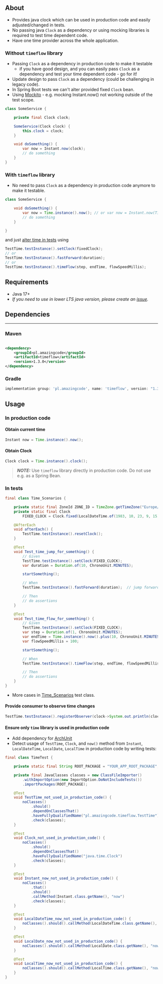 ## About

- Provides java clock which can be used in production code and easily adjusted/changed in tests.
- No passing java `Clock` as a dependency or using mocking libraries is required to test time dependent code.
- Have one time provider across the whole application.

### Without `timeflow` library

- Passing `Clock` as a dependency in production code to make it testable
  - if you have good design, and you can easily pass `Clock` as a dependency and test your time dependent code - go for it!
- Update design to pass `Clock` as a dependency (could be challenging in legacy code).
- In Spring Boot tests we can't alter provided fixed `Clock` bean.
- Using [Mockito](https://site.mockito.org/) - e.g. mocking Instant.now() not working outside of the test scope.

```java
class SomeService {

    private final Clock clock;

    SomeService(Clock clock) {
        this.clock = clock;
    }

    void doSomething() {
        var now = Instant.now(clock);
        // do something
    }
}
```

### With `timeflow` library

- No need to pass `Clock` as a dependency in production code anymore to make it testable.

```java
class SomeService {

    void doSomething() {
        var now = Time.instance().now(); // or var now = Instant.now(Time.instance().clock());
        // do something
    }

}
```

and just [alter time in tests](#in-tests) using

```java
TestTime.testInstance().setClock(fixedClock);
// or
TestTime.testInstance().fastForward(duration);
// or
TestTime.testInstance().timeFlow(step, endTime, flowSpeedMillis);
```


## Requirements

- Java 17+
- _If you need to use in lower LTS java version, please create an [issue](https://github.com/stawirej/timeflow/issues)._

## Dependencies


---

### Maven

```xml 

<dependency>
    <groupId>pl.amazingcode</groupId>
    <artifactId>timeflow</artifactId>
    <version>1.3.0</version>
</dependency>
```

### Gradle

```groovy
implementation group: 'pl.amazingcode', name: 'timeflow', version: "1.3.0"
```

## Usage

### In production code

#### Obtain current time

```java
Instant now = Time.instance().now();
```

#### Obtain Clock

```java
Clock clock = Time.instance().clock();
```

> **_NOTE:_**  Use `timeflow` library directly in production code. Do not use e.g. as a Spring Bean.

### In tests

```java
final class Time_Scenarios {

    private static final ZoneId ZONE_ID = TimeZone.getTimeZone("Europe/Warsaw").toZoneId();
    private static final Clock
        FIXED_CLOCK = Clock.fixed(LocalDateTime.of(1983, 10, 23, 9, 15).atZone(ZONE_ID).toInstant(), ZONE_ID);

    @AfterEach
    void afterEach() {
        TestTime.testInstance().resetClock();
    }

    @Test
    void Test_time_jump_for_something() {
        // Given
        TestTime.testInstance().setClock(FIXED_CLOCK);
        var duration = Duration.of(10, ChronoUnit.MINUTES);

        startSomething();

        // When
        TestTime.testInstance().fastForward(duration);  // jump forward 10 minutes

        // Then
        // do assertions
    }

    @Test
    void Test_time_flow_for_something() {
        // Given
        TestTime.testInstance().setClock(FIXED_CLOCK);
        var step = Duration.of(1, ChronoUnit.MINUTES);
        var endTime = Time.instance().now().plus(10, ChronoUnit.MINUTES);
        var flowSpeedMillis = 100;

        startSomething();

        // When
        TestTime.testInstance().timeFlow(step, endTime, flowSpeedMillis); // simulate speed up time flow with given step 

        // Then
        // do assertions
    }
}
```

- More cases in [Time_Scenarios](src/test/java/pl/amazingcode/timeflow/Time_Scenarios.java) test class.

#### Provide consumer to observe time changes

```java
TestTime.testInstance().registerObserver(clock->System.out.println(clock.instant().toString()));
```

#### Ensure only `time` library is used in production code

- Add dependency for [ArchUnit](https://www.archunit.org/)
- Detect usage of `TestTime`, `Clock`, and `now()` method from `Instant`, `LocalDateTime`, `LocalDate`, `LocalTime` in production code by writing tests:

```java
final class TimeTest {

    private static final String ROOT_PACKAGE = "YOUR_APP_ROOT_PACKAGE";

    private final JavaClasses classes = new ClassFileImporter()
        .withImportOption(new ImportOption.DoNotIncludeTests())
        .importPackages(ROOT_PACKAGE);

    @Test
    void TestTime_not_used_in_production_code() {
        noClasses()
            .should()
            .dependOnClassesThat()
            .haveFullyQualifiedName("pl.amazingcode.timeflow.TestTime")
            .check(classes);
    }

    @Test
    void Clock_not_used_in_production_code() {
        noClasses()
            .should()
            .dependOnClassesThat()
            .haveFullyQualifiedName("java.time.Clock")
            .check(classes);
    }

    @Test
    void Instant_now_not_used_in_production_code() {
        noClasses()
            .that()
            .should()
            .callMethod(Instant.class.getName(), "now")
            .check(classes);
    }

    @Test
    void LocalDateTime_now_not_used_in_production_code() {
        noClasses().should().callMethod(LocalDateTime.class.getName(), "now").check(classes);
    }

    @Test
    void LocalDate_now_not_used_in_production_code() {
        noClasses().should().callMethod(LocalDate.class.getName(), "now").check(classes);
    }

    @Test
    void LocalTime_now_not_used_in_production_code() {
        noClasses().should().callMethod(LocalTime.class.getName(), "now").check(classes);
    }
}
```
